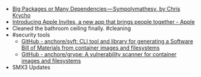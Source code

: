 - [Big Packages or Many Dependencies — Sympolymathesy, by Chris Krycho](https://v5.chriskrycho.com/notes/big-packages-or-many-dependencies/)
- [Introducing Apple Invites, a new app that brings people together - Apple](https://www.apple.com/newsroom/2025/02/introducing-apple-invites-a-new-app-that-brings-people-together/)
- Cleaned the bathroom ceiling finally. #cleaning
- #security tools
	- [GitHub - anchore/syft: CLI tool and library for generating a Software Bill of Materials from container images and filesystems](https://github.com/anchore/syft)
	- [GitHub - anchore/grype: A vulnerability scanner for container images and filesystems](https://github.com/anchore/grype)
- SMX3 Updates